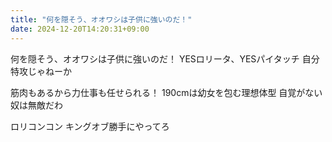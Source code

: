 ```yaml
---
title: "何を隠そう、オオワシは子供に強いのだ！"
date: 2024-12-20T14:20:31+09:00
---
```

何を隠そう、オオワシは子供に強いのだ！
YESロリータ、YESパイタッチ
自分特攻じゃねーか

筋肉もあるから力仕事も任せられる！
190cmは幼女を包む理想体型
自覚がない奴は無敵だわ

ロリコンコン
キングオブ勝手にやってろ
